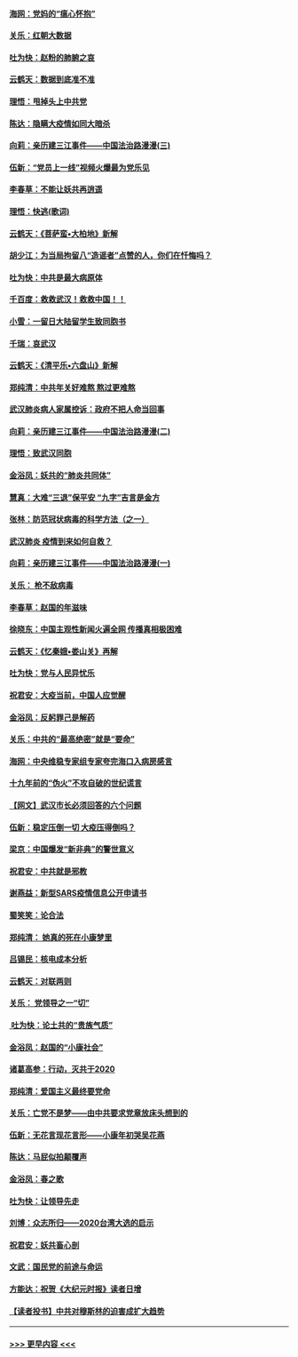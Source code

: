 #### [海网：党妈的“瘟心怀抱”](../pages/nsc993/n11840740.md?t=02040611) 
#### [关乐：红朝大数据](../pages/nsc993/n11840675.md?t=02040611) 
#### [吐为快：赵粉的肺腑之哀](../pages/nsc993/n11840618.md?t=02040611) 
#### [云鹤天：数据到底准不准](../pages/nsc993/n11840325.md?t=02040611) 
#### [理悟：甩掉头上中共党](../pages/nsc993/n11838826.md?t=02040611) 
#### [陈达：隐瞒大疫情如同大暗杀](../pages/nsc993/n11838771.md?t=02040611) 
#### [向莉：亲历建三江事件——中国法治路漫漫(三)](../pages/nsc993/n11831825.md?t=02040611) 
#### [伍新：“党员上一线”视频火爆最为党乐见](../pages/nsc993/n11838200.md?t=02040611) 
#### [李春草：不能让妖共再逍遥](../pages/nsc993/n11838102.md?t=02040611) 
#### [理悟：快逃(歌词)](../pages/nsc993/n11838083.md?t=02040611) 
#### [云鹤天：《菩萨蛮▪大柏地》新解](../pages/nsc993/n11838059.md?t=02040611) 
#### [胡少江：为当局拘留八“造谣者”点赞的人，你们在忏悔吗？](../pages/nsc993/n11836801.md?t=02040611) 
#### [吐为快：中共是最大病原体](../pages/nsc993/n11836748.md?t=02040611) 
#### [千百度：救救武汉！救救中国！！](../pages/nsc993/n11836145.md?t=02040611) 
#### [小雪：一留日大陆留学生致同胞书](../pages/nsc993/n11834624.md?t=02040611) 
#### [千瑞：哀武汉](../pages/nsc993/n11833647.md?t=02040611) 
#### [云鹤天：《清平乐▪六盘山》新解](../pages/nsc993/n11833611.md?t=02040611) 
#### [郑纯清：中共年关好难熬 熬过更难熬](../pages/nsc993/n11833489.md?t=02040611) 
#### [武汉肺炎病人家属控诉：政府不把人命当回事](../pages/nsc993/n11833205.md?t=02040611) 
#### [向莉：亲历建三江事件——中国法治路漫漫(二)](../pages/nsc993/n11829102.md?t=02040611) 
#### [理悟：致武汉同胞](../pages/nsc993/n11831522.md?t=02040611) 
#### [金浴凤：妖共的“肺炎共同体”](../pages/nsc993/n11829448.md?t=02040611) 
#### [慧真：大难“三退”保平安 “九字”吉言是金方](../pages/nsc993/n11829501.md?t=02040611) 
#### [张林：防范冠状病毒的科学方法（之一）](../pages/nsc993/n11828618.md?t=02040611) 
#### [武汉肺炎 疫情到来如何自救？](../pages/nsc993/n11827632.md?t=02040611) 
#### [向莉：亲历建三江事件——中国法治路漫漫(一)](../pages/nsc993/n11827190.md?t=02040611) 
#### [关乐： 枪不敌病毒](../pages/nsc993/n11826746.md?t=02040611) 
#### [李春草：赵国的年滋味](../pages/nsc993/n11826321.md?t=02040611) 
#### [徐晓东：中国主观性新闻火遍全网 传播真相极困难](../pages/nsc993/n11826508.md?t=02040611) 
#### [云鹤天：《忆秦娥▪娄山关》再解](../pages/nsc993/n11824682.md?t=02040611) 
#### [吐为快：党与人民异忧乐](../pages/nsc993/n11824660.md?t=02040611) 
#### [祝君安：大疫当前，中国人应觉醒](../pages/nsc993/n11821946.md?t=02040611) 
#### [金浴凤：反躬罪己是解药](../pages/nsc993/n11820280.md?t=02040611) 
#### [关乐：中共的“最高绝密”就是“要命”](../pages/nsc993/n11816946.md?t=02040611) 
#### [海网：中央维稳专家组专家夸完海口入病房感言](../pages/nsc993/n11815138.md?t=02040611) 
#### [十九年前的“伪火”不攻自破的世纪谎言](../pages/nsc993/n11813238.md?t=02040611) 
#### [【网文】武汉市长必须回答的六个问题](../pages/nsc993/n11813848.md?t=02040611) 
#### [伍新：稳定压倒一切 大疫压得倒吗？](../pages/nsc993/n11812634.md?t=02040611) 
#### [梁京：中国爆发“新非典”的警世意义](../pages/nsc993/n11812554.md?t=02040611) 
#### [祝君安：中共就是邪教](../pages/nsc993/n11812431.md?t=02040611) 
#### [谢燕益：新型SARS疫情信息公开申请书](../pages/nsc993/n11808840.md?t=02040611) 
#### [蜀笑笑：论合法](../pages/nsc993/n11808064.md?t=02040611) 
#### [郑纯清： 她真的死在小康梦里](../pages/nsc993/n11806623.md?t=02040611) 
#### [吕锡民：核电成本分析](../pages/nsc993/n11806284.md?t=02040611) 
#### [云鹤天：对联两则](../pages/nsc993/n11805957.md?t=02040611) 
#### [关乐： 党领导之一“切”](../pages/nsc993/n11804505.md?t=02040611) 
#### [ 吐为快：论土共的“贵族气质”](../pages/nsc993/n11804490.md?t=02040611) 
#### [金浴凤：赵国的“小康社会”](../pages/nsc993/n11804452.md?t=02040611) 
#### [诸葛高参：行动，灭共于2020](../pages/nsc993/n11804120.md?t=02040611) 
#### [郑纯清：爱国主义最终要党命](../pages/nsc993/n11802197.md?t=02040611) 
#### [关乐：亡党不是梦——由中共要求党章放床头想到的](../pages/nsc993/n11802156.md?t=02040611) 
#### [伍新：无花言现花言形——小康年初哭吴花燕](../pages/nsc993/n11800044.md?t=02040611) 
#### [陈达：马屁似拍颠覆声](../pages/nsc993/n11800010.md?t=02040611) 
#### [金浴凤：春之歌](../pages/nsc993/n11797687.md?t=02040611) 
#### [吐为快：让领导先走](../pages/nsc993/n11797512.md?t=02040611) 
#### [刘博：众志所归——2020台湾大选的启示](../pages/nsc993/n11796878.md?t=02040611) 
#### [祝君安：妖共畜心剖](../pages/nsc993/n11794273.md?t=02040611) 
#### [文武：国民党的前途与命运](../pages/nsc993/n11794198.md?t=02040611) 
#### [方能达：祝贺《大纪元时报》读者日增](../pages/nsc993/n11793807.md?t=02040611) 
#### [【读者投书】中共对穆斯林的迫害成扩大趋势](../pages/nsc993/n11791371.md?t=02040611) 

----
#### [ >>> 更早内容 <<< ](../indexes/nsc993-earlier.md)
